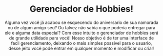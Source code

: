<div align="center">
    <h1 class="display-4 text-primary">Gerenciador de Hobbies!</h1>
    <p>Alguma vez você já acabou se esquecendo do aniversario de sua namorada ou de algum amigo seu? Ou talvez não sabia o que poderia entregar para ele e alguma data especial? Com esse intuito o gerenciador de hobbies será de grande utilidade para você! Nosso objetivo é de ter uma interface de facil gerenciamento, deixando o mais simples possivel para o usuario, desse jeito você pode entrar em qualquer momento e modificar ou criar!</p>
</div>

